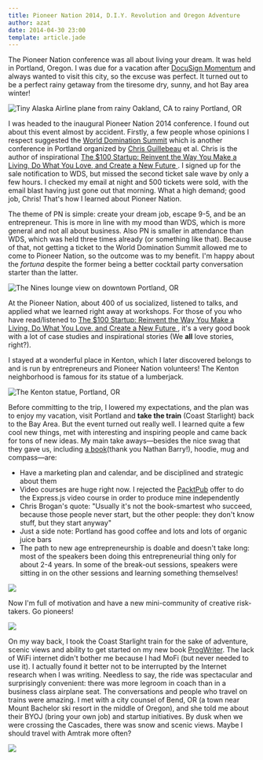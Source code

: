 ```yaml
---
title: Pioneer Nation 2014, D.I.Y. Revolution and Oregon Adventure
author: azat
date: 2014-04-30 23:00
template: article.jade
---
```


The Pioneer Nation conference was all about living your dream. It was held in Portland, Oregon. I was due for a vacation after [DocuSign Momentum](http://webapplog.com/growth-hacking-the-new-docusign-experience/) and always wanted to visit this city, so the excuse was perfect. It turned out to be a perfect rainy getaway from the tiresome dry, sunny, and hot Bay area winter!

![Tiny Alaska Airline plane from rainy Oakland, CA to rainy Portland, OR](1171929_1480333745528775_71596623_n.jpg)

I was headed to the inaugural Pioneer Nation 2014 conference. I found out about this event almost by accident. Firstly, a few people whose opinions I respect suggested the [World Domination Summit](http://worlddominationsummit.com/) which is another conference in Portland organized by [Chris Guillebeau](http://chrisguillebeau.com/) et al. Chris is the author of inspirational [The $100 Startup: Reinvent the Way You Make a Living, Do What You Love, and Create a New Future ](http://www.amazon.com/gp/product/B0067TGSOK/ref=as_li_ss_tl?ie=UTF8&camp=1789&creative=390957&creativeASIN=B0067TGSOK&linkCode=as2&tag=rpjs-20). I signed up for the sale notification to WDS, but missed the second ticket sale wave by only a few hours. I checked my email at night and 500 tickets were sold, with the email blast having just gone out that morning. What a high demand; good job, Chris! That's how I learned about Pioneer Nation.

The theme of PN is simple: create your dream job, escape 9-5, and be an entrepreneur. This is more in line with my mood than WDS, which is more general and not all about business. Also PN is smaller in attendance than WDS, which was held three times already (or something like that). Because of that, not getting a ticket to the World Domination Summit allowed me to come to Pioneer Nation, so the outcome was to my benefit. I'm happy about the *fortuna* despite the former being a better cocktail party conversation starter than the latter.


![The Nines lounge view on downtown Portland, OR](915545_852898578070735_1051820088_n.jpg)

At the Pioneer Nation, about 400 of us socialized, listened to talks, and applied what we learned right away at workshops. For those of you who have read/listened to [The $100 Startup: Reinvent the Way You Make a Living, Do What You Love, and Create a New Future ](http://www.amazon.com/gp/product/B0067TGSOK/ref=as_li_ss_tl?ie=UTF8&camp=1789&creative=390957&creativeASIN=B0067TGSOK&linkCode=as2&tag=rpjs-20), it's a very good book with a lot of case studies and inspirational stories (We **all** love stories, right?).

I stayed at a wonderful place in Kenton, which I later discovered belongs to and is run by entrepreneurs and Pioneer Nation volunteers! The Kenton neighborhood is famous for its statue of a lumberjack.


![The Kenton statue, Portland, OR](7b1b99bed0ec11e385a50002c99c24ec_8.jpg)


Before committing to the trip, I lowered my expectations, and the plan was to enjoy my vacation, visit Portland and **take the train** (Coast Starlight) back to the Bay Area. But the event turned out really well. I learned quite a few cool new things, met with interesting and inspiring people and came back for tons of new ideas. My main take aways—besides the nice swag that they gave us, including [a book](http://nathanbarry.com/authority/)(thank you Nathan Barry!), hoodie, mug and compass—are:

* Have a marketing plan and calendar, and be disciplined and strategic about them
* Video courses are huge right now. I rejected the [PacktPub](packtpub.com) offer to do the Express.js video course in order to produce mine independently
* Chris Brogan's quote: "Usually it's not the book-smartest who succeed, because those people never start, but the other people: they don't know stuff, but they start anyway"
* Just a side note: Portland has good coffee and lots and lots of organic juice bars
* The path to new age entrepreneurship is doable and doesn't take long: most of the speakers been doing this entrepreneurial thing only for about 2-4 years. In some of the break-out sessions, speakers were sitting in on the other sessions and learning something themselves!


![](1725358_263223593850349_1742201531_n.jpg)

Now I'm full of motivation and have a new mini-community of creative risk-takers. Go pioneers!

![](40d93f52b62211e3bc1b0eccfd8aa9b3_8.jpg)

On my way back, I took the Coast Starlight train for the sake of adventure, scenic views and ability to get started on my new book [ProgWriter](http://progwriter.com). The lack of WiFi internet didn't bother me because I had MoFi (but never needed to use it). I actually found it better not to be interrupted by the Internet research when I was writing. Needless to say, the ride was spectacular and surprisingly convenient: there was more legroom in coach than in a business class airplane seat. The conversations and people who travel on trains were amazing. I met with a city counsel of Bend, OR (a town near Mount Bachelor ski resort in the middle of Oregon), and she told me about their BYOJ (bring your own job) and startup initiatives. By dusk when we were crossing the Cascades, there was snow and scenic views. Maybe I should travel with Amtrak more often?

![](10296791_377457979059119_1345681969_n.jpg)